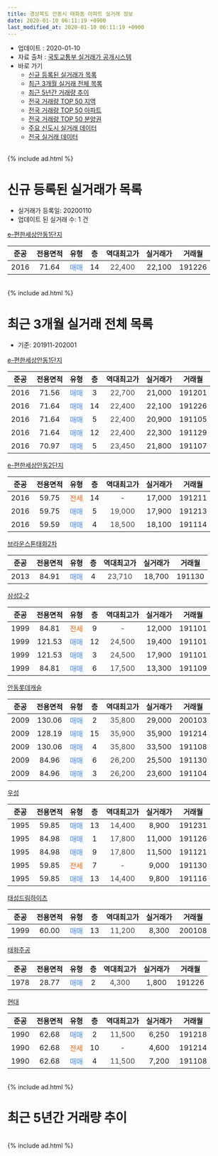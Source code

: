```yaml
---
title: 경상북도 안동시 태화동 아파트 실거래 정보
date: 2020-01-10 06:11:19 +0900
last_modified_at: 2020-01-10 06:11:19 +0900
---
```


* 업데이트 : 2020-01-10
* 자료 출처 : [국토교통부 실거래가 공개시스템](http://rt.molit.go.kr)
* 바로 가기
    * [신규 등록된 실거래가 목록](#신규-등록된-실거래가-목록)
    * [최근 3개월 실거래 전체 목록](#최근-3개월-실거래-전체-목록)
    * [최근 5년간 거래량 추이](#최근-5년간-거래량-추이)
    * [전국 거래량 TOP 50 지역](https://inasie.github.io/apt-trade-info/최근-3개월-전국에서-가장-거래가-많이-발생한-지역)
    * [전국 거래량 TOP 50 아파트](https://inasie.github.io/apt-trade-info/최근-3개월-전국에서-가장-거래가-많이-발생한-아파트)
    * [전국 거래량 TOP 50 분양권](https://inasie.github.io/apt-trade-info/최근-3개월-전국에서-가장-거래가-많이-발생한-분양권)
    * [주요 신도시 실거래 데이터](https://inasie.github.io/apt-trade-info/주요-신도시)
    * [전국 실거래 데이터](https://inasie.github.io/apt-trade-info/전국)
<br>
{% include ad.html %}
<br>

# 신규 등록된 실거래가 목록
* 실거래가 등록일: 20200110
* 업데이트 된 실거래 수: 1 건


[e-편한세상안동1단지](https://search.naver.com/search.naver?query=%EA%B2%BD%EC%83%81%EB%B6%81%EB%8F%84+%EC%95%88%EB%8F%99%EC%8B%9C+%ED%83%9C%ED%99%94%EB%8F%99+e-%ED%8E%B8%ED%95%9C%EC%84%B8%EC%83%81%EC%95%88%EB%8F%991%EB%8B%A8%EC%A7%80)

|준공|전용면적|유형|층|역대최고가|실거래가|거래월|
|:---:|:---:|:---:|:---:|:---:|:---:|:---:|
|2016|71.64|<span style="color:#4285f3">매매</span>|14|<span style="color:#444444">22,400</span>|22,100|191226|


<br>
{% include ad.html %}
<br>

# 최근 3개월 실거래 전체 목록
* 기준: 201911-202001


[e-편한세상안동1단지](https://search.naver.com/search.naver?query=%EA%B2%BD%EC%83%81%EB%B6%81%EB%8F%84+%EC%95%88%EB%8F%99%EC%8B%9C+%ED%83%9C%ED%99%94%EB%8F%99+e-%ED%8E%B8%ED%95%9C%EC%84%B8%EC%83%81%EC%95%88%EB%8F%991%EB%8B%A8%EC%A7%80)

|준공|전용면적|유형|층|역대최고가|실거래가|거래월|
|:---:|:---:|:---:|:---:|:---:|:---:|:---:|
|2016|71.56|<span style="color:#4285f3">매매</span>|3|<span style="color:#444444">22,700</span>|21,000|191201|
|2016|71.64|<span style="color:#4285f3">매매</span>|14|<span style="color:#444444">22,400</span>|22,100|191226|
|2016|71.64|<span style="color:#4285f3">매매</span>|5|<span style="color:#444444">22,400</span>|20,900|191105|
|2016|71.64|<span style="color:#4285f3">매매</span>|12|<span style="color:#444444">22,400</span>|22,300|191129|
|2016|70.97|<span style="color:#4285f3">매매</span>|5|<span style="color:#444444">23,450</span>|21,800|191107|

[e-편한세상안동2단지](https://search.naver.com/search.naver?query=%EA%B2%BD%EC%83%81%EB%B6%81%EB%8F%84+%EC%95%88%EB%8F%99%EC%8B%9C+%ED%83%9C%ED%99%94%EB%8F%99+e-%ED%8E%B8%ED%95%9C%EC%84%B8%EC%83%81%EC%95%88%EB%8F%992%EB%8B%A8%EC%A7%80)

|준공|전용면적|유형|층|역대최고가|실거래가|거래월|
|:---:|:---:|:---:|:---:|:---:|:---:|:---:|
|2016|59.75|<span style="color:#ff5a00">전세</span>|14|<span style="color:#444444">-</span>|17,000|191211|
|2016|59.75|<span style="color:#4285f3">매매</span>|5|<span style="color:#444444">19,000</span>|17,900|191213|
|2016|59.59|<span style="color:#4285f3">매매</span>|4|<span style="color:#444444">18,500</span>|18,100|191114|

[브라운스톤태화2차](https://search.naver.com/search.naver?query=%EA%B2%BD%EC%83%81%EB%B6%81%EB%8F%84+%EC%95%88%EB%8F%99%EC%8B%9C+%ED%83%9C%ED%99%94%EB%8F%99+%EB%B8%8C%EB%9D%BC%EC%9A%B4%EC%8A%A4%ED%86%A4%ED%83%9C%ED%99%942%EC%B0%A8)

|준공|전용면적|유형|층|역대최고가|실거래가|거래월|
|:---:|:---:|:---:|:---:|:---:|:---:|:---:|
|2013|84.91|<span style="color:#4285f3">매매</span>|4|<span style="color:#444444">23,710</span>|18,700|191130|

[삼성2-2](https://search.naver.com/search.naver?query=%EA%B2%BD%EC%83%81%EB%B6%81%EB%8F%84+%EC%95%88%EB%8F%99%EC%8B%9C+%ED%83%9C%ED%99%94%EB%8F%99+%EC%82%BC%EC%84%B12-2)

|준공|전용면적|유형|층|역대최고가|실거래가|거래월|
|:---:|:---:|:---:|:---:|:---:|:---:|:---:|
|1999|84.81|<span style="color:#ff5a00">전세</span>|9|<span style="color:#444444">-</span>|12,000|191101|
|1999|121.53|<span style="color:#4285f3">매매</span>|12|<span style="color:#444444">24,500</span>|19,400|191101|
|1999|121.53|<span style="color:#4285f3">매매</span>|3|<span style="color:#444444">24,500</span>|17,900|191101|
|1999|84.81|<span style="color:#4285f3">매매</span>|6|<span style="color:#444444">17,500</span>|13,300|191109|

[안동롯데캐슬](https://search.naver.com/search.naver?query=%EA%B2%BD%EC%83%81%EB%B6%81%EB%8F%84+%EC%95%88%EB%8F%99%EC%8B%9C+%ED%83%9C%ED%99%94%EB%8F%99+%EC%95%88%EB%8F%99%EB%A1%AF%EB%8D%B0%EC%BA%90%EC%8A%AC)

|준공|전용면적|유형|층|역대최고가|실거래가|거래월|
|:---:|:---:|:---:|:---:|:---:|:---:|:---:|
|2009|130.06|<span style="color:#4285f3">매매</span>|2|<span style="color:#444444">35,800</span>|29,000|200103|
|2009|128.19|<span style="color:#4285f3">매매</span>|15|<span style="color:#444444">35,900</span>|35,900|191214|
|2009|130.06|<span style="color:#4285f3">매매</span>|4|<span style="color:#444444">35,800</span>|33,500|191108|
|2009|84.96|<span style="color:#4285f3">매매</span>|6|<span style="color:#444444">26,200</span>|25,500|191130|
|2009|84.96|<span style="color:#4285f3">매매</span>|3|<span style="color:#444444">26,200</span>|23,600|191104|

[우성](https://search.naver.com/search.naver?query=%EA%B2%BD%EC%83%81%EB%B6%81%EB%8F%84+%EC%95%88%EB%8F%99%EC%8B%9C+%ED%83%9C%ED%99%94%EB%8F%99+%EC%9A%B0%EC%84%B1)

|준공|전용면적|유형|층|역대최고가|실거래가|거래월|
|:---:|:---:|:---:|:---:|:---:|:---:|:---:|
|1995|59.85|<span style="color:#4285f3">매매</span>|13|<span style="color:#444444">14,400</span>|8,900|191231|
|1995|84.98|<span style="color:#4285f3">매매</span>|1|<span style="color:#444444">17,800</span>|11,000|191126|
|1995|84.98|<span style="color:#4285f3">매매</span>|9|<span style="color:#444444">17,800</span>|11,500|191121|
|1995|59.85|<span style="color:#ff5a00">전세</span>|7|<span style="color:#444444">-</span>|9,000|191130|
|1995|59.85|<span style="color:#4285f3">매매</span>|13|<span style="color:#444444">14,400</span>|9,800|191116|

[태성드림하이츠](https://search.naver.com/search.naver?query=%EA%B2%BD%EC%83%81%EB%B6%81%EB%8F%84+%EC%95%88%EB%8F%99%EC%8B%9C+%ED%83%9C%ED%99%94%EB%8F%99+%ED%83%9C%EC%84%B1%EB%93%9C%EB%A6%BC%ED%95%98%EC%9D%B4%EC%B8%A0)

|준공|전용면적|유형|층|역대최고가|실거래가|거래월|
|:---:|:---:|:---:|:---:|:---:|:---:|:---:|
|1999|60.00|<span style="color:#4285f3">매매</span>|13|<span style="color:#444444">11,200</span>|8,300|200108|

[태화주공](https://search.naver.com/search.naver?query=%EA%B2%BD%EC%83%81%EB%B6%81%EB%8F%84+%EC%95%88%EB%8F%99%EC%8B%9C+%ED%83%9C%ED%99%94%EB%8F%99+%ED%83%9C%ED%99%94%EC%A3%BC%EA%B3%B5)

|준공|전용면적|유형|층|역대최고가|실거래가|거래월|
|:---:|:---:|:---:|:---:|:---:|:---:|:---:|
|1978|28.77|<span style="color:#4285f3">매매</span>|2|<span style="color:#444444">4,300</span>|1,800|191226|

[현대](https://search.naver.com/search.naver?query=%EA%B2%BD%EC%83%81%EB%B6%81%EB%8F%84+%EC%95%88%EB%8F%99%EC%8B%9C+%ED%83%9C%ED%99%94%EB%8F%99+%ED%98%84%EB%8C%80)

|준공|전용면적|유형|층|역대최고가|실거래가|거래월|
|:---:|:---:|:---:|:---:|:---:|:---:|:---:|
|1990|62.68|<span style="color:#4285f3">매매</span>|2|<span style="color:#444444">11,500</span>|6,250|191218|
|1990|62.68|<span style="color:#ff5a00">전세</span>|10|<span style="color:#444444">-</span>|4,600|191214|
|1990|62.68|<span style="color:#4285f3">매매</span>|4|<span style="color:#444444">11,500</span>|7,200|191108|


<br>
{% include ad.html %}
<br>

# 최근 5년간 거래량 추이


<div style="width:100%;">
    <canvas id="deal_progress" height="200"></canvas>
</div>

<script>
new Chart(document.getElementById("deal_progress"), {
    type: 'line',
    data: {
        labels: ['201501','201502','201503','201504','201505','201506','201507','201508','201509','201510','201511','201512','201601','201602','201603','201604','201605','201606','201607','201608','201609','201610','201611','201612','201701','201702','201703','201704','201705','201706','201707','201708','201709','201710','201711','201712','201801','201802','201803','201804','201805','201806','201807','201808','201809','201810','201811','201812','201901','201902','201903','201904','201905','201906','201907','201908','201909','201910','201911','201912','202001'],
        datasets: [{
            label: '매매',
            pointRadius: 1,
            data: [12, 16, 24, 14, 9, 16, 14, 17, 9, 10, 6, 11, 11, 15, 14, 15, 8, 16, 13, 11, 6, 10, 4, 7, 12, 8, 11, 6, 11, 13, 14, 4, 6, 7, 8, 8, 7, 3, 4, 8, 2, 9, 11, 10, 6, 7, 6, 7, 7, 3, 13, 7, 9, 8, 7, 12, 13, 10, 15, 7, 2],
            borderColor: "rgba(255, 201, 14, 1)",
            backgroundColor: "rgba(255, 201, 14, 0.5)",
            fill: false,
            lineTension: 0
        },{
            label: '전월세',
            pointRadius: 1,
            data: [3, 3, 3, 2, 2, 4, 2, 2, 1, 4, 3, 3, 2, 2, 3, 3, 1, 5, 4, 1, 3, 4, 6, 10, 17, 11, 5, 3, 4, 4, 2, 1, 1, 1, 2, 2, 5, 6, 1, 2, 3, 3, 4, 1, 3, 5, 6, 1, 6, 8, 3, 3, 4, 2, 1, 1, 2, 1, 2, 2, 0],
            borderColor: "rgba(0, 141, 185, 1)",
            backgroundColor: "rgba(0, 141, 185, 0.5)",
            fill: false,
            lineTension: 0
        }
        ]
    },
    options: {
        responsive: true,
        title: {
            display: false
        },
        tooltips: {
            mode: 'index',
            intersect: false
        },
        hover: {
            mode: 'nearest',
            intersect: true
        },
        scales: {
            xAxes: [{
                display: true,
                scaleLabel: {
                    display: true,
                    labelString: '년/월'
                }
            }],
            yAxes: [{
                display: true,
                ticks: {
                    suggestedMin: 0,
                },
                scaleLabel: {
                    display: true,
                    labelString: '실거래 수'
                }
            }]
        }
    }
});

</script>


<br>
{% include ad.html %}
<br>

